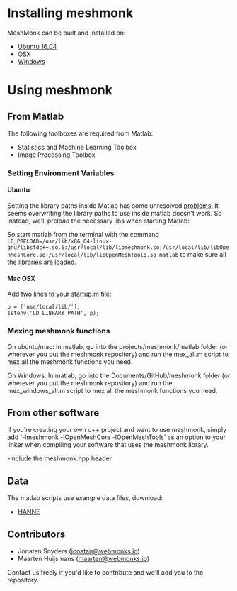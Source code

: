 # Installing meshmonk
MeshMonk can be built and installed on:

* [Ubuntu 16.04](docs/ubuntu.md)
* [OSX](docs/osx.md)
* [Windows](docs/windows.md)

# Using meshmonk

## From Matlab
The following toolboxes are required from Matlab:
* Statistics and Machine Learning Toolbox
* Image Processing Toolbox

### Setting Environment Variables

#### Ubuntu
Setting the library paths inside Matlab has some unresolved [problems](https://nl.mathworks.com/matlabcentral/newsreader/view_thread/253412). It seems overwriting the library paths to use inside matlab doesn't work. So instead, we'll preload the necessary libs when starting Matlab:

So start matlab from the terminal with the command `LD_PRELOAD=/usr/lib/x86_64-linux-gnu/libstdc++.so.6:/usr/local/lib/libmeshmonk.so:/usr/local/lib/libOpenMeshCore.so:/usr/local/lib/libOpenMeshTools.so matlab` to make sure all the libraries are loaded.

#### Mac OSX
Add two lines to your startup.m file:
```
p = ['usr/local/lib/'];
setenv('LD_LIBRARY_PATH', p);
```

### Mexing meshmonk functions
On ubuntu/mac: 
In matlab, go into the projects/meshmonk/matlab folder (or wherever you put the meshmonk repository) and run the mex_all.m script to mex all the meshmonk functions you need.

On Windows: 
In matlab, go into the Documents/GitHub/meshmonk folder (or wherever you put the meshmonk repository) and run the mex_windows_all.m script to mex all the meshmonk functions you need.

## From other software
If you're creating your own c++ project and want to use meshmonk, simply add '-lmeshmonk -lOpenMeshCore -lOpenMeshTools' as an option to your linker when compiling your software that uses the meshmonk library.

-include the meshmonk.hpp header

## Data
The matlab scripts use example data files, download:
* [HANNE](https://s3-eu-west-1.amazonaws.com/webmonks-share/meshmonk/HANNE.tar.gz)

## Contributors

* Jonatan Snyders (jonatan@webmonks.io)
* Maarten Huijsmans (maarten@webmonks.io)

Contact us freely if you'd like to contribute and we'll add you to the repository.
